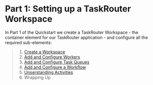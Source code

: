 # Part 1: Setting up a TaskRouter Workspace

In Part 1 of the Quickstart we create a TaskRouter Workspace - the container element for our TaskRouter application - and configure all the required sub-elements:

> 1.  [Create a Workspace](part1-a-create-workspace.md)
> 2.  [Add and Configure Workers](part1-b-configure-workers.md)
> 3.  [Add and Configure Task Queues](part1-c-create-task_queues.md)
> 4.  [Add and Configure a Workflow](part1-d-add-workflow.md)
> 5.  [Unserstanding Activities](part1-e-understanding-activities.md)
> 6.  Wrapping Up
